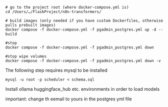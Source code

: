 ```shell
# go to the project root (where docker-compose.yml is)
cd /Users/…/FlaskProject/n8n-transformers/

# build images (only needed if you have custom Dockerfiles, otherwise pulls prebuilt images)
docker compose -f docker-compose.yml -f pgadmin_postgres.yml up -d --build

#stop 
docker compose -f docker-compose.yml -f pgadmin_postgres.yml down

#stop wipe volumes
docker compose -f docker-compose.yml -f pgadmin_postgres.yml down -v
```

The following step requires mysql to be installed 

```shell
mysql -u root -p scheduler < schema.sql
```

Install ollama huggingface_hub etc. environments in order to load models 

important:
change th eemail to yours in the postgres yml file
